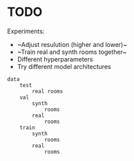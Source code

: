 # TODO

Experiments:
- ~Adjust resulution (higher and lower)~
- ~Train real and synth rooms together~
- Different hyperparameters
- Try different model architectures

```
data
	test
		real rooms
	val
		synth
			rooms
		real
			rooms
	train
		synth
			rooms
		real
			rooms
```
